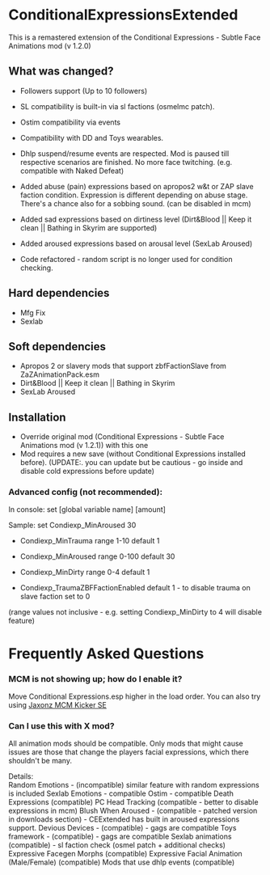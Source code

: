 # ConditionalExpressionsExtended

This is a remastered extension of the Conditional Expressions - Subtle Face Animations mod (v 1.2.0)
 
## What was changed?
- Followers support (Up to 10 followers)
- SL compatibility is built-in via sl factions (osmelmc patch).
- Ostim compatibility via events
- Compatibility with DD and Toys wearables.
- Dhlp suspend/resume events are respected. Mod is paused till respective scenarios are finished. No more face twitching. (e.g. compatible with Naked Defeat)

- Added abuse (pain) expressions based on apropos2 w&t or ZAP slave faction condition. Expression is different depending on abuse stage. There's a chance also for a sobbing sound. (can be disabled in mcm)
- Added sad expressions based on dirtiness level (Dirt&Blood || Keep it clean || Bathing in Skyrim are supported)
- Added aroused expressions based on arousal level (SexLab Aroused)
- Code refactored - random script is no longer used for condition checking.
 
## Hard dependencies
- Mfg Fix
- Sexlab
 
## Soft dependencies
- Apropos 2 or slavery mods that support zbfFactionSlave from ZaZAnimationPack.esm
- Dirt&Blood || Keep it clean || Bathing in Skyrim
- SexLab Aroused
 
## Installation

- Override original mod (Conditional Expressions - Subtle Face Animations mod (v 1.2.1)) with this one
- Mod requires a new save (without Conditional Expressions installed before). (UPDATE:. you can update but be cautious - go inside and disable cold expressions before update) 


### Advanced config (not recommended):

In console:  set [global variable name] [amount] 

Sample: set Condiexp_MinAroused 30

- Condiexp_MinTrauma range 1-10 default 1
- Condiexp_MinAroused range 0-100 default 30
- Condiexp_MinDirty range 0-4 default 1

- Condiexp_TraumaZBFFactionEnabled default 1 - to disable trauma on slave faction set to 0

(range values not inclusive - e.g. setting Condiexp_MinDirty to 4 will disable feature)


# Frequently Asked Questions


### MCM is not showing up; how do I enable it?


Move Conditional Expressions.esp higher in the load order. You can also try using [Jaxonz MCM Kicker SE](https://www.nexusmods.com/skyrimspecialedition/mods/36801?tab=description) 

### Can I use this with X mod? 

All animation mods should be compatible. Only mods that might cause issues are those that change the players facial expressions, which there shouldn't be many.

Details:  
Random Emotions - (incompatible) similar feature with random expressions is included
Sexlab Emotions - compatible
Ostim - compatible
Death Expressions (compatible)
PC Head Tracking (compatible - better to disable expressions in mcm)
Blush When Aroused - (compatible - patched version in downloads section) -  CEExtended has built in aroused expressions support.
Devious Devices - (compatible) - gags are compatible
Toys framework - (compatible) - gags are compatible
Sexlab animations (compatible) - sl faction check (osmel patch + additional checks) 
Expressive Facegen Morphs   (compatible)
Expressive Facial Animation (Male/Female)  (compatible)
Mods that use dhlp events (compatible) 
